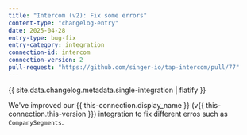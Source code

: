 ```yaml
---
title: "Intercom (v2): Fix some errors"
content-type: "changelog-entry"
date: 2025-04-28
entry-type: bug-fix
entry-category: integration
connection-id: intercom
connection-version: 2
pull-request: "https://github.com/singer-io/tap-intercom/pull/77"
---
```

{{ site.data.changelog.metadata.single-integration | flatify }}

We've improved our {{ this-connection.display_name }} (v{{ this-connection.this-version }}) integration to fix different erros such as `CompanySegments`.